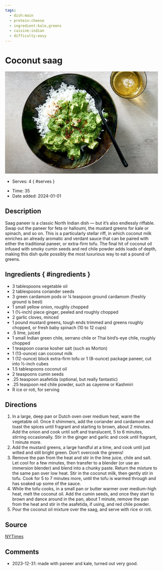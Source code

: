 ```yaml
---
tags:
  - dish:main
  - protein:cheese
  - ingredient:kale,greens
  - cuisine:indian
  - difficulty:easy
---
```

<!-- Tags can have colon, but no space around it -->

# Coconut saag

![Recipe picture](../images/coconut_saag.jpg)

<!-- Serves has to be a single number, no dashes, but text is allowed after the
number (e.g., 24 cookies) -->
- Serves: 4
{ #serves }
<!-- Time is not parsed, so anything can be input here, and additional
values can be added (e.g., "active time", "cooking time", etc) -->
- Time: 35
- Date added: 2024-01-01

## Description

Saag paneer is a classic North Indian dish — but it’s also endlessly riffable. Swap out the paneer for feta or halloumi, the mustard greens for kale or spinach, and so on. This is a particularly stellar riff, in which coconut milk enriches an already aromatic and verdant sauce that can be paired with either the traditional paneer, or extra-firm tofu. The final hit of coconut oil infused with smoky cumin seeds and red chile powder adds loads of depth, making this dish quite possibly the most luxurious way to eat a pound of greens.

## Ingredients { #ingredients }

<!-- Decimals are allowed, fractions are not. For ranges, use only a single dash
and no spaces between the numbers. -->

- 3 tablespoons vegetable oil
- 2 tablespoons coriander seeds
- 3 green cardamom pods or ¼ teaspoon ground cardamom (freshly ground is best)
- 1 small yellow onion, roughly chopped
- 1 (½-inch) piece ginger, peeled and roughly chopped
- 2 garlic cloves, minced
- 1 pound mustard greens, tough ends trimmed and greens roughly chopped, or fresh baby spinach (10 to 12 cups)
- .5 lime, juiced
- 1 small Indian green chile, serrano chile or Thai bird’s-eye chile, roughly chopped
- 1 teaspoon coarse kosher salt (such as Morton)
- 1 (13-ounce) can coconut milk
- 1 (12-ounce) block extra-firm tofu or 1 (8-ounce) package paneer, cut into ½-inch cubes
- 1.5 tablespoons coconut oil
- 2 teaspoons cumin seeds
- .25 teaspoon asafetida (optional, but really fantastic)
- .25 teaspoon red chile powder, such as cayenne or Kashmiri
- R ice or roti, for serving

## Directions

<!-- If you have a direction that refers to a number of some ingredient, wrap
the number in asterisks and add `{.ingredient-num}` afterwards. For example,
write `Add 2 Tbsp oil to pan` as `Add *2*{.ingredient-num} to pan`. This allows
us to properly change the number when changing the serves value. -->

1. In a large, deep pan or Dutch oven over medium heat, warm the vegetable oil. Once it shimmers, add the coriander and cardamom and toast the spices until fragrant and starting to brown, about 2 minutes. Add the onion and cook until soft and translucent, 5 to 6 minutes, stirring occasionally. Stir in the ginger and garlic and cook until fragrant, 1 minute more.
2. Add the mustard greens, a large handful at a time, and cook until just wilted and still bright green. Don’t overcook the greens!
3. Remove the pan from the heat and stir in the lime juice, chile and salt. Let cool for a few minutes, then transfer to a blender (or use an immersion blender) and blend into a chunky paste. Return the mixture to the same pan over low heat. Stir in the coconut milk, then gently stir in tofu. Cook for 5 to 7 minutes more, until the tofu is warmed through and has soaked up some of the sauce.
4. While the tofu cooks, in a small pan or butter warmer over medium-high heat, melt the coconut oil. Add the cumin seeds, and once they start to brown and dance around in the pan, about 1 minute, remove the pan from the heat and stir in the asafetida, if using, and red chile powder.
5. Pour the coconut oil mixture over the saag, and serve with rice or roti.

## Source

[NYTimes](https://cooking.nytimes.com/recipes/1024665-coconut-saag)

## Comments

- 2023-12-31: made with paneer and kale, turned out very good.
